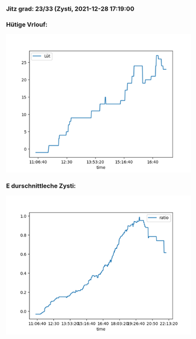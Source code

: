 ### Jitz grad: 23/33 (Zysti, 2021-12-28 17:19:00

### Hütige Vrlouf:
![Graph](Today.png)

### E durschnittleche Zysti:
![Graph](Zysti.png)